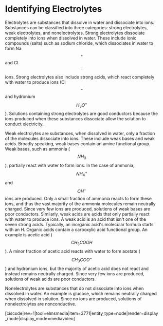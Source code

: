 
# Identifying Electrolytes

Electrolytes are substances that dissolve in water and dissociate into ions. Substances can be classified into three categories: strong electrolytes, weak electrolytes, and nonelectrolytes. Strong electrolytes dissociate completely into ions when dissolved in water. These include ionic compounds (salts) such as sodium chloride, which dissociates in water to form Na$$^+$$ and Cl$$^-$$ ions. Strong electrolytes also include strong acids, which react completely with water to produce ions (Cl$$^-$$ and hydronium $$H_3O^+$$). Solutions containing strong electrolytes are good conductors because the ions produced when these substances dissociate allow the solution to conduct electricity. 

Weak electrolytes are substances, when dissolved in water, only a fraction of the molecules dissociate into ions. These include weak bases and weak acids. Broadly speaking, weak bases contain an amine functional group. Weak bases, such as ammonia ($$NH_3$$), partially react with water to form ions. In the case of ammonia, $$NH_4^+$$ and $$OH^-$$ ions are produced. Only a small fraction of ammonia reacts to form these ions, and thus the vast majority of the ammonia molecules remain neutrally charged. Since very few ions are produced, solutions of weak bases are poor conductors. Similarly, weak acids are acids that only partially react with water to produce ions. A weak acid is an acid that isn't one of the seven strong acids. Typically, an inorganic acid's molecular formula starts with an H.  Organic acids contain a carboxylic acid functional group. An example is acetic acid ($$CH_3COOH$$). A minor fraction of acetic acid reacts with water to form acetate ($$CH_3COO^-$$) and hydronium ions, but the  majority of acetic acid does not react and instead remains neutrally charged. Since very few ions are produced, solutions of weak acids are poor conductors. 

Nonelectrolytes are substances that do not dissociate into ions when dissolved in water. An example is glucose, which remains neutrally charged when dissolved in solution. Since no ions are produced, solutions of nonelectrolytes are nonconductive.




[ciscode|rev=1|tool=elmsmedia|item=3771|entity_type=node|render=display_mode|display_mode=mediavideo]